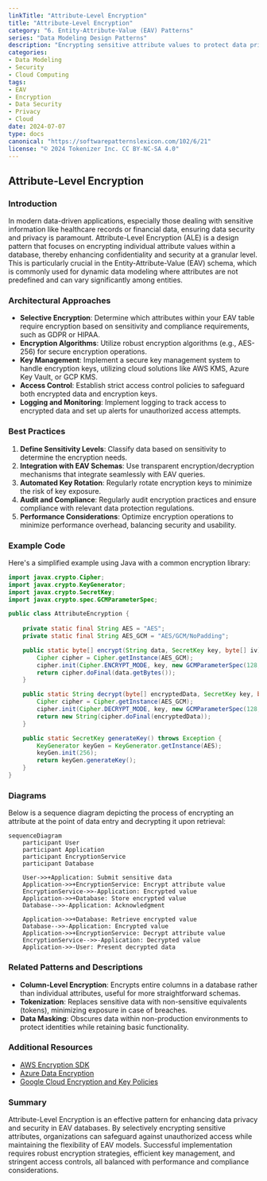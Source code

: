 ```yaml
---
linkTitle: "Attribute-Level Encryption"
title: "Attribute-Level Encryption"
category: "6. Entity-Attribute-Value (EAV) Patterns"
series: "Data Modeling Design Patterns"
description: "Encrypting sensitive attribute values to protect data privacy, particularly in contexts like encrypting medical test results in EAV tables."
categories:
- Data Modeling
- Security
- Cloud Computing
tags:
- EAV
- Encryption
- Data Security
- Privacy
- Cloud
date: 2024-07-07
type: docs
canonical: "https://softwarepatternslexicon.com/102/6/21"
license: "© 2024 Tokenizer Inc. CC BY-NC-SA 4.0"
---
```


## Attribute-Level Encryption

### Introduction

In modern data-driven applications, especially those dealing with sensitive information like healthcare records or financial data, ensuring data security and privacy is paramount. Attribute-Level Encryption (ALE) is a design pattern that focuses on encrypting individual attribute values within a database, thereby enhancing confidentiality and security at a granular level. This is particularly crucial in the Entity-Attribute-Value (EAV) schema, which is commonly used for dynamic data modeling where attributes are not predefined and can vary significantly among entities.

### Architectural Approaches

- **Selective Encryption**: Determine which attributes within your EAV table require encryption based on sensitivity and compliance requirements, such as GDPR or HIPAA.
- **Encryption Algorithms**: Utilize robust encryption algorithms (e.g., AES-256) for secure encryption operations.
- **Key Management**: Implement a secure key management system to handle encryption keys, utilizing cloud solutions like AWS KMS, Azure Key Vault, or GCP KMS.
- **Access Control**: Establish strict access control policies to safeguard both encrypted data and encryption keys.
- **Logging and Monitoring**: Implement logging to track access to encrypted data and set up alerts for unauthorized access attempts.

### Best Practices

1. **Define Sensitivity Levels**: Classify data based on sensitivity to determine the encryption needs.
2. **Integration with EAV Schemas**: Use transparent encryption/decryption mechanisms that integrate seamlessly with EAV queries.
3. **Automated Key Rotation**: Regularly rotate encryption keys to minimize the risk of key exposure.
4. **Audit and Compliance**: Regularly audit encryption practices and ensure compliance with relevant data protection regulations.
5. **Performance Considerations**: Optimize encryption operations to minimize performance overhead, balancing security and usability.

### Example Code

Here's a simplified example using Java with a common encryption library:

```java
import javax.crypto.Cipher;
import javax.crypto.KeyGenerator;
import javax.crypto.SecretKey;
import javax.crypto.spec.GCMParameterSpec;

public class AttributeEncryption {
    
    private static final String AES = "AES";
    private static final String AES_GCM = "AES/GCM/NoPadding";

    public static byte[] encrypt(String data, SecretKey key, byte[] iv) throws Exception {
        Cipher cipher = Cipher.getInstance(AES_GCM);
        cipher.init(Cipher.ENCRYPT_MODE, key, new GCMParameterSpec(128, iv));
        return cipher.doFinal(data.getBytes());
    }

    public static String decrypt(byte[] encryptedData, SecretKey key, byte[] iv) throws Exception {
        Cipher cipher = Cipher.getInstance(AES_GCM);
        cipher.init(Cipher.DECRYPT_MODE, key, new GCMParameterSpec(128, iv));
        return new String(cipher.doFinal(encryptedData));
    }

    public static SecretKey generateKey() throws Exception {
        KeyGenerator keyGen = KeyGenerator.getInstance(AES);
        keyGen.init(256);
        return keyGen.generateKey();
    }
}
```

### Diagrams

Below is a sequence diagram depicting the process of encrypting an attribute at the point of data entry and decrypting it upon retrieval:

```mermaid
sequenceDiagram
    participant User
    participant Application
    participant EncryptionService
    participant Database

    User->>+Application: Submit sensitive data
    Application->>+EncryptionService: Encrypt attribute value
    EncryptionService->>-Application: Encrypted value
    Application->>+Database: Store encrypted value
    Database-->>-Application: Acknowledgment
    
    Application->>+Database: Retrieve encrypted value
    Database-->>-Application: Encrypted value
    Application->>+EncryptionService: Decrypt attribute value
    EncryptionService-->>-Application: Decrypted value
    Application->>-User: Present decrypted data
```

### Related Patterns and Descriptions

- **Column-Level Encryption**: Encrypts entire columns in a database rather than individual attributes, useful for more straightforward schemas.
- **Tokenization**: Replaces sensitive data with non-sensitive equivalents (tokens), minimizing exposure in case of breaches.
- **Data Masking**: Obscures data within non-production environments to protect identities while retaining basic functionality.

### Additional Resources

- [AWS Encryption SDK](https://docs.aws.amazon.com/encryption-sdk/latest/developer-guide/)
- [Azure Data Encryption](https://learn.microsoft.com/en-us/azure/security/fundamentals/encryption-overview)
- [Google Cloud Encryption and Key Policies](https://cloud.google.com/security/encryption-at-rest/)

### Summary

Attribute-Level Encryption is an effective pattern for enhancing data privacy and security in EAV databases. By selectively encrypting sensitive attributes, organizations can safeguard against unauthorized access while maintaining the flexibility of EAV models. Successful implementation requires robust encryption strategies, efficient key management, and stringent access controls, all balanced with performance and compliance considerations.
